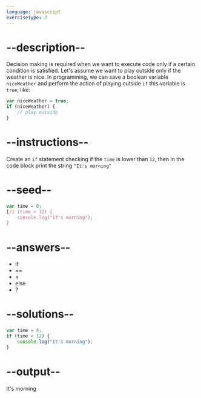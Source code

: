 ```yaml
---
language: javascript
exerciseType: 2
---
```


# --description--

Decision making is required when we want to execute code only if a certain condition is satisfied.
Let's assume we want to play outside only if the weather is nice.
In programming, we can save a boolean variable `niceWeather` and perform the action of playing outside `if` this variable is `true`, like:
```javascript
var niceWeather = true;
if (niceWeather) {
	// play outside
}
```

# --instructions--

Create an `if` statement checking if the `time` is lower than `12`, then in the code block print the string `"It's morning"`

# --seed--

```javascript
var time = 8;
[/] (time < 12) {
    console.log("It's morning");
}
```

# --answers--

- if
- ==
- =
- else
- ?

# --solutions--

```javascript
var time = 8;
if (time < 12) {
    console.log("It's morning");
}
```

# --output--

It's morning
